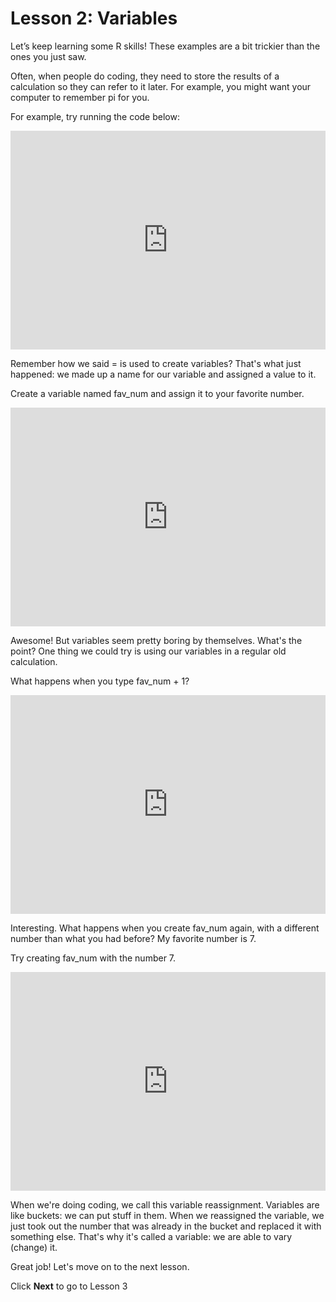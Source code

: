 # Lesson 2: Variables

Let’s keep learning some R skills! These examples are a bit trickier than the ones you just saw.

Often, when people do coding, they need to store the results of a calculation so they can refer to it later. For example, you might want your computer to remember pi for you.

For example, try running the code below:

<iframe data-type="datacamp" id="example-01" height="350" src="https://uclatall.github.io/mtucker-coding-study/data-camp/dc-variables-1.html" style="border: 0px #ffffff none;" width="100%"></iframe>

Remember how we said = is used to create variables? That's what just happened: we made up a name for our variable and assigned a value to it.

Create a variable named fav_num and assign it to your favorite number.

<iframe data-type="datacamp" id="example-01" height="350" src="https://uclatall.github.io/mtucker-coding-study/data-camp/dc-variables-2.html" style="border: 0px #ffffff none;" width="100%"></iframe>

Awesome! But variables seem pretty boring by themselves. What's the point? One thing we could try is using our variables in a regular old calculation.

What happens when you type fav_num + 1?

<iframe data-type="datacamp" id="example-01" height="350" src="https://uclatall.github.io/mtucker-coding-study/data-camp/dc-variables-3.html" style="border: 0px #ffffff none;" width="100%"></iframe>


Interesting. What happens when you create fav_num again, with a different number than what you had before? My favorite number is 7.

Try creating fav_num with the number 7.

<iframe data-type="datacamp" id="example-01" height="350" src="https://uclatall.github.io/mtucker-coding-study/data-camp/dc-variables-4.html" style="border: 0px #ffffff none;" width="100%"></iframe>

When we're doing coding, we call this variable reassignment. Variables are like buckets: we can put stuff in them. When we reassigned the variable, we just took out the number that was already in the bucket and replaced it with something else. That's why it's called a variable: we are able to vary (change) it.


Great job! Let's move on to the next lesson.

Click **Next** to go to Lesson 3
